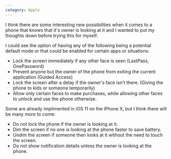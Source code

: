 ```yaml
---
category: Apple
---
```


I think there are some interesting new possibilities when it comes to a phone that knows that it's owner is looking at it and I wanted to put my thoughts down before trying this for myself.

I could see the option of having any of the following being a potential default mode or that could be enabled for certain apps or situations:

- Lock the screen immediately if any other face is seen (LastPass, OnePassword)
- Prevent anyone but the owner of the phone from exiting the current application (Guided Access)
- Lock the screen after a delay if the owner's face isn't there. (Giving the phone to kids or someone temporarily)
- Allow only certain faces to make purchases, while allowing other faces to unlock and use the phone otherwise.

Some are already implimented in iOS 11 on the iPhone X, but I think there will be many more to come:

- Do not lock the phone if the owner is looking at it.
- Dim the screen if no one is looking at the phone faster to save battery.
- Undim the screen if someone then looks at it without the need to touch the screen.
- Do not show notification details unless the owner is looking at the phone.

